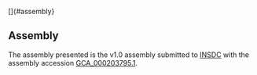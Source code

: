 []{#assembly}

Assembly
--------

The assembly presented is the v1.0 assembly submitted to
[INSDC](http://www.insdc.org) with the assembly accession
[GCA\_000203795.1](http://www.ebi.ac.uk/ena/data/view/GCA_000203795.1).
